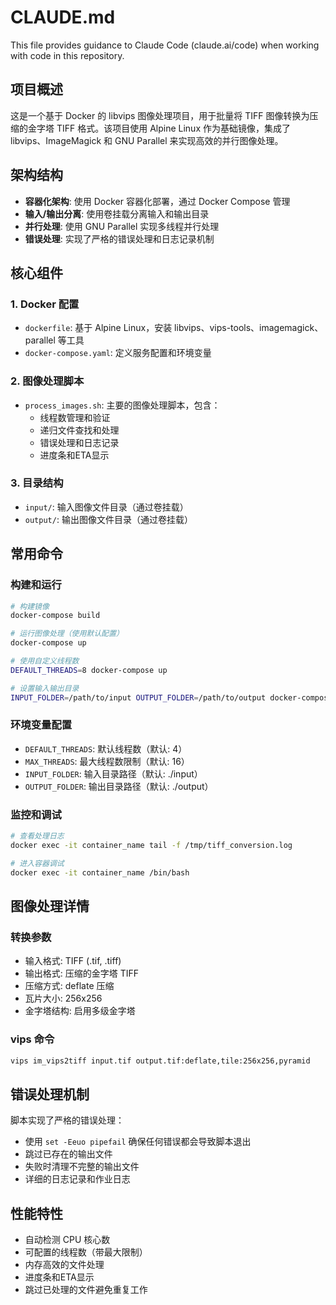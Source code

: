 # CLAUDE.md

This file provides guidance to Claude Code (claude.ai/code) when working with code in this repository.

## 项目概述

这是一个基于 Docker 的 libvips 图像处理项目，用于批量将 TIFF 图像转换为压缩的金字塔 TIFF 格式。该项目使用 Alpine Linux 作为基础镜像，集成了 libvips、ImageMagick 和 GNU Parallel 来实现高效的并行图像处理。

## 架构结构

- **容器化架构**: 使用 Docker 容器化部署，通过 Docker Compose 管理
- **输入/输出分离**: 使用卷挂载分离输入和输出目录
- **并行处理**: 使用 GNU Parallel 实现多线程并行处理
- **错误处理**: 实现了严格的错误处理和日志记录机制

## 核心组件

### 1. Docker 配置
- `dockerfile`: 基于 Alpine Linux，安装 libvips、vips-tools、imagemagick、parallel 等工具
- `docker-compose.yaml`: 定义服务配置和环境变量

### 2. 图像处理脚本
- `process_images.sh`: 主要的图像处理脚本，包含：
  - 线程数管理和验证
  - 递归文件查找和处理
  - 错误处理和日志记录
  - 进度条和ETA显示

### 3. 目录结构
- `input/`: 输入图像文件目录（通过卷挂载）
- `output/`: 输出图像文件目录（通过卷挂载）

## 常用命令

### 构建和运行
```bash
# 构建镜像
docker-compose build

# 运行图像处理（使用默认配置）
docker-compose up

# 使用自定义线程数
DEFAULT_THREADS=8 docker-compose up

# 设置输入输出目录
INPUT_FOLDER=/path/to/input OUTPUT_FOLDER=/path/to/output docker-compose up
```

### 环境变量配置
- `DEFAULT_THREADS`: 默认线程数（默认: 4）
- `MAX_THREADS`: 最大线程数限制（默认: 16）
- `INPUT_FOLDER`: 输入目录路径（默认: ./input）
- `OUTPUT_FOLDER`: 输出目录路径（默认: ./output）

### 监控和调试
```bash
# 查看处理日志
docker exec -it container_name tail -f /tmp/tiff_conversion.log

# 进入容器调试
docker exec -it container_name /bin/bash
```

## 图像处理详情

### 转换参数
- 输入格式: TIFF (.tif, .tiff)
- 输出格式: 压缩的金字塔 TIFF
- 压缩方式: deflate 压缩
- 瓦片大小: 256x256
- 金字塔结构: 启用多级金字塔

### vips 命令
```bash
vips im_vips2tiff input.tif output.tif:deflate,tile:256x256,pyramid
```

## 错误处理机制

脚本实现了严格的错误处理：
- 使用 `set -Eeuo pipefail` 确保任何错误都会导致脚本退出
- 跳过已存在的输出文件
- 失败时清理不完整的输出文件
- 详细的日志记录和作业日志

## 性能特性

- 自动检测 CPU 核心数
- 可配置的线程数（带最大限制）
- 内存高效的文件处理
- 进度条和ETA显示
- 跳过已处理的文件避免重复工作